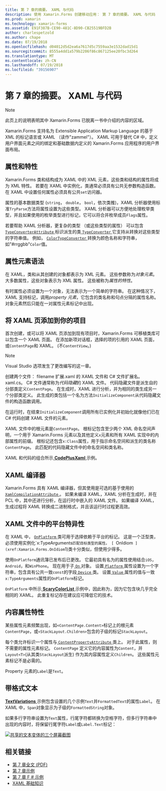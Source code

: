 ```yaml
---
title: 第 7 章的摘要。 XAML 与代码
description: 使用 Xamarin.Forms 创建移动应用： 第 7 章的摘要。 XAML 与代码
ms.prod: xamarin
ms.technology: xamarin-forms
ms.assetid: E91F387B-CE90-481C-8D90-CB25519BFD2B
author: charlespetzold
ms.author: chape
ms.date: 07/19/2018
ms.openlocfilehash: d04012d5d2ea6a7617d5c7559aa3e1532dad15d1
ms.sourcegitcommit: 8555a4dd1a579b2206f86c867125ee20fbc3d264
ms.translationtype: MT
ms.contentlocale: zh-CN
ms.lasthandoff: 07/19/2018
ms.locfileid: "39156907"
---
```

# <a name="summary-of-chapter-7-xaml-vs-code"></a>第 7 章的摘要。 XAML 与代码

> [!NOTE] 
> 此页上的说明表明其中 Xamarin.Forms 已脱离一书中介绍的内容的区域。

Xamarin.Forms 支持名为 Extensible Application Markup Language 的基于 XML 的标记语言或 XAML （读作"zammel"）。 XAML 可用于替代 C# 中，定义用户界面元素之间的绑定和基础数据内定义的 Xamarin.Forms 应用程序的用户界面布局。

## <a name="properties-and-attributes"></a>属性和特性

Xamarin.Forms 类和结构成为 XAML 中的 XML 元素，这些类和结构的属性将成为 XML 特性。 若要在 XAML 中实例化，类通常必须具有公共无参数构造函数。 在 XAML 中设置任何属性必须具有公共`set`访问器。

属性的基本数据类型 (`string`， `double`， `bool`，依次类推)，XAML 分析器使用标准`TryParse`方法将属性设置为这些类型。 XAML 分析器可以方便地处理枚举类型，并且如果使用的枚举类型进行标记，它可以将合并枚举成员`Flags`属性。

若要帮助 XAML 分析器，更复杂的类型 （或这些类型的属性） 可以包含[ `TypeConverterAttribute` ](xref:Xamarin.Forms.TypeConverterAttribute)标识派生的类[ `TypeConverter` ](xref:Xamarin.Forms.TypeConverter)它支持从转换对这些类型的字符串值。 例如， [ `ColorTypeConverter` ](xref:Xamarin.Forms.ColorTypeConverter)转换为颜色名称和字符串，如"#rrggbb"`Color`值。

## <a name="property-element-syntax"></a>属性元素语法

在 XAML，类和从其创建的对象都表示为 XML 元素。 这些参数称为*对象元素*。 大多数属性，这些对象表示为 XML 属性。 这些被称为*属性的特性*。

有时属性必须设置为一个对象，无法表示为一个简单的字符串。 在这种情况下，XAML 支持标记，调用*property 元素*，它包含的类名称和句点分隔的属性名称。 对象元素然后只能在一对属性元素标记中出现。

## <a name="adding-a-xaml-page-to-your-project"></a>将 XAML 页添加到你的项目

首次创建，或可以将 XAML 页添加到现有项目时，Xamarin.Forms 可移植类库可以包含一个 XAML 页面。 在添加新项对话框，选择的项的引用的 XAML 页面，或`ContentPage`和 XAML。 (不`ContentView`。)

> [!NOTE] 
> Visual Studio 选项发生了更改编写的这一章。

创建两个文件： filename 扩展.xaml 的 XAML 文件和 C# 文件扩展名。 xaml.cs。 C# 文件通常称为*代码隐藏*的 XAML 文件。 代码隐藏文件是派生自的分部类定义`ContentPage`。 在生成时，XAML 进行分析，并为相同的类生成另一个分部类定义。 此生成的类包括一个名为方法`InitializeComponent`从代码隐藏文件的构造函数调用。

在运行时，在结束`InitializeComponent`调用所有已实例化并初始化就像他们已在 C# 代码创建 XAML 文件的元素。

XAML 文件中的根元素是`ContentPage`。 根标记包含至少两个 XML 命名空间声明，一个用于 Xamarin.Forms 元素以及其他定义`x`元素和所有 XAML 实现中的内部属性的前缀。 根标记还包含`x:Class`属性，用于指示命名空间和派生的类名称`ContentPage`。 此匹配的代码隐藏文件中的命名空间和类名称。

XAML 和代码的组合所示[ **CodePlusXaml** ](https://github.com/xamarin/xamarin-forms-book-samples/tree/master/Chapter07)示例。

## <a name="the-xaml-compiler"></a>XAML 编译器

Xamarin.Forms 具有 XAML 编译器，但其使用是可选的基于使用的[ `XamlCompilationAttribute` ](xref:Xamarin.Forms.Xaml.XamlCompilationAttribute)。 如果未编译 XAML，XAML 分析在生成时，并在 PCL 中，其中还进行分析，在运行时中嵌入的 XAML 文件。 如果编译 XAML，生成过程将 XAML 转换成二进制格式，并且该运行时过程更高效。

## <a name="platform-specificity-in-the-xaml-file"></a>XAML 文件中的平台特异性

在 XAML 中， [ `OnPlatform` ](xref:Xamarin.Forms.OnPlatform`1)类可用于选择依赖于平台的标记。 这是一个泛型类，必须使用实例化`x:TypeArguments`匹配目标类型的属性。 [ `OnIdiom` ](xref:Xamarin.Forms.OnIdiom`1)类十分类似，但使用少得多。

使用`OnPlatform`通讯簿已发布后已更改。 它最初具有名为的属性使用结合`iOS`， `Android`，和`WinPhone`。 现在用于子[ `On` ](xref:Xamarin.Forms.On)对象。 设置[ `Platform` ](xref:Xamarin.Forms.On.Platform)属性设置为一个字符串，包含具有公共一致`const`的字段[ `Device` ](xref:Xamarin.Forms.Device)类。 设置[ `Value` ](xref:Xamarin.Forms.On.Value)属性的值与一致`x:TypeArguments`属性的`OnPlatform`标记。

`OnPlatform` 中所示[ **ScaryColorList** ](https://github.com/xamarin/xamarin-forms-book-samples/tree/master/Chapter07/ScaryColorList)示例中，因此称为，因为它包含块几乎完全相同的 XAML。 此重复标记存在建议应可降低它的技术。

## <a name="the-content-property-attributes"></a>内容属性特性

某些属性元素频繁出现，如`<ContentPage.Content>`标记上的根元素`ContentPage`，或`<StackLayout.Children>`包含的子级的标记`StackLayout`。

每个类允许标识一个属性与[ `ContentPropertyAttribute` ](xref:Xamarin.Forms.ContentPropertyAttribute)类上。 对于此属性，则不需要的属性元素标记。 `ContentPage` 定义它的内容属性为`Content`，并`Layout<T>`(从其类`StackLayout`派生) 作为其内容属性定义`Children`。 这些属性元素标记不是必需的。

Property 元素的`Label`是`Text`。

## <a name="formatted-text"></a>带格式文本

[ **TextVariations** ](https://github.com/xamarin/xamarin-forms-book-samples/tree/master/Chapter07/TextVariations)示例包含设置的几个示例`Text`并`FormattedText`的属性`Label`。 在 XAML 中，`Span`对象显示为子级的`FormattedString`对象。

 如果多行字符串设置为`Text`属性，行尾字符都转换为空格字符，但多行字符串中出现的内容时，将保留行尾字符`Label`或`Label.Text`标记：

 [![共享的文本变体的三个屏幕截图](images/ch07fg03-small.png "格式的文本变体")](images/ch07fg03-large.png#lightbox "格式化文本变体")

## <a name="related-links"></a>相关链接

- [第 7 章全文 (PDF)](https://download.xamarin.com/developer/xamarin-forms-book/XamarinFormsBook-Ch07-Apr2016.pdf)
- [第 7 章示例](https://github.com/xamarin/xamarin-forms-book-samples/tree/master/Chapter07)
- [第 7 章 F # 示例](https://github.com/xamarin/xamarin-forms-book-samples/tree/master/Chapter07/FS/CodePlusXaml)
- [XAML 基础知识](~/xamarin-forms/xaml/xaml-basics/index.md)